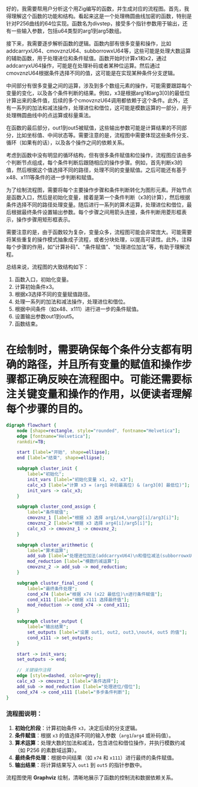 好的，我需要帮用户分析这个用Zig编写的函数，并生成对应的流程图。首先，我得理解这个函数的功能和结构。看起来这是一个处理椭圆曲线加密的函数，特别是针对P256曲线的64位实现。函数名为divstep，接受多个指针参数用于输出，还有一些输入参数，包括u64类型的arg1到arg5数组。

接下来，我需要逐步解析函数的逻辑。函数内部有很多变量和操作，比如addcarryxU64、cmovznzU64、subborrowxU64等，这些可能是处理大数运算的辅助函数，用于处理进位和条件赋值。函数开始时计算x1和x2，通过addcarryxU64操作，可能是在处理补码或者某种位运算。然后通过cmovznzU64根据条件选择不同的值，这可能是在实现某种条件分支逻辑。

中间部分有很多变量之间的运算，涉及到多个数组元素的操作，可能需要跟踪每个变量的变化，以及各个条件判断的结果。例如，x3是根据arg1和arg3[0]的最低位计算出来的条件值，后续的多个cmovznzU64调用都依赖于这个条件。此外，还有一系列的加法和减法操作，处理进位和借位，这可能是模数运算的一部分，用于处理椭圆曲线中的点运算或标量乘法。

在函数的最后部分，out1到out5被赋值，这些输出参数可能是计算结果的不同部分，比如坐标值、中间状态等。需要注意的是，流程图中需要体现这些条件分支、循环（如果有的话），以及各个操作之间的依赖关系。

考虑到函数中没有明显的循环结构，但有很多条件赋值和位操作，流程图应该由多个判断节点组成，每个条件判断后跟随相应的操作步骤。例如，首先判断x3的值，然后根据这个值选择不同的路径，处理不同的变量赋值。之后可能还有基于x48、x111等条件的进一步判断和赋值。

为了绘制流程图，需要将每个主要操作步骤和条件判断转化为图形元素。开始节点是函数入口，然后是初始化变量，接着是第一个条件判断（x3的计算），然后根据条件选择不同的路径处理变量。随后进行一系列的算术运算，处理进位和借位，最后根据最终条件设置输出参数。每个步骤之间用箭头连接，条件判断用菱形框表示，操作步骤用矩形框表示。

需要注意的是，由于函数较为复杂，变量众多，流程图可能会非常庞大。可能需要将某些重复的操作模式抽象成子流程，或者分块处理，以提高可读性。此外，注释每个步骤的作用，如“计算补码”、“条件赋值”、“处理进位加法”等，有助于理解流程。

总结来说，流程图的大致结构如下：
1. 函数入口，初始化变量。
2. 计算初始条件x3。
3. 根据x3选择不同的变量赋值路径。
4. 处理一系列的加法和减法操作，处理进位和借位。
5. 根据中间条件（如x48、x111）进行进一步的条件赋值。
6. 设置输出参数out1到out5。
7. 函数结束。

在绘制时，需要确保每个条件分支都有明确的路径，并且所有变量的赋值和操作步骤都正确反映在流程图中。可能还需要标注关键变量和操作的作用，以便读者理解每个步骤的目的。
================================================
```dot
digraph flowchart {
    node [shape=rectangle, style="rounded", fontname="Helvetica"];
    edge [fontname="Helvetica"];
    rankdir=TB;

    start [label="开始", shape=ellipse];
    end [label="结束", shape=ellipse];

    subgraph cluster_init {
        label="初始化";
        init_vars [label="初始化变量 x1, x2, x3"];
        calc_x3 [label="计算 x3 = (arg1 补码最高位) & (arg3[0] 最低位)"];
        init_vars -> calc_x3;
    }

    subgraph cluster_cond_assign {
        label="条件赋值";
        cmovznz_1 [label="根据 x3 选择 arg1/x4,\narg2[i]/arg3[i]"];
        cmovznz_2 [label="根据 x3 选择 arg4[i]/arg5[i]"];
        calc_x3 -> cmovznz_1 -> cmovznz_2;
    }

    subgraph cluster_arithmetic {
        label="算术运算";
        add_sub [label="处理进位加法(addcarryxU64)\n和借位减法(subborrowxU64)"];
        mod_reduction [label="模数约减运算"];
        cmovznz_2 -> add_sub -> mod_reduction;
    }

    subgraph cluster_final_cond {
        label="最终条件处理";
        cond_x74 [label="根据 x74 (x22 最低位)\n进行条件赋值"];
        cond_x111 [label="根据 x111 选择最终值"];
        mod_reduction -> cond_x74 -> cond_x111;
    }

    subgraph cluster_output {
        label="输出结果";
        set_outputs [label="设置 out1, out2, out3,\nout4, out5 的值"];
        cond_x111 -> set_outputs;
    }

    start -> init_vars;
    set_outputs -> end;

    // 关键操作注释
    edge [style=dashed, color=grey];
    calc_x3 -> cmovznz_1 [label="条件选择"];
    add_sub -> mod_reduction [label="处理进位/借位"];
    cond_x74 -> cond_x111 [label="多步条件判断"];
}
```

### 流程图说明：
1. **初始化阶段**：计算初始条件 `x3`，决定后续的分支逻辑。
2. **条件赋值**：根据 `x3` 的值选择不同的输入参数（`arg1`/`arg4` 或补码值）。
3. **算术运算**：处理大数的加法和减法，包含进位和借位操作，并执行模数约减（如 P256 的素数域运算）。
4. **最终条件处理**：根据中间结果（如 `x74` 和 `x111`）进行最终的条件赋值。
5. **输出结果**：将计算结果写入 `out1` 到 `out5` 的指针参数中。

流程图使用 **Graphviz** 绘制，清晰地展示了函数的控制流和数据依赖关系。